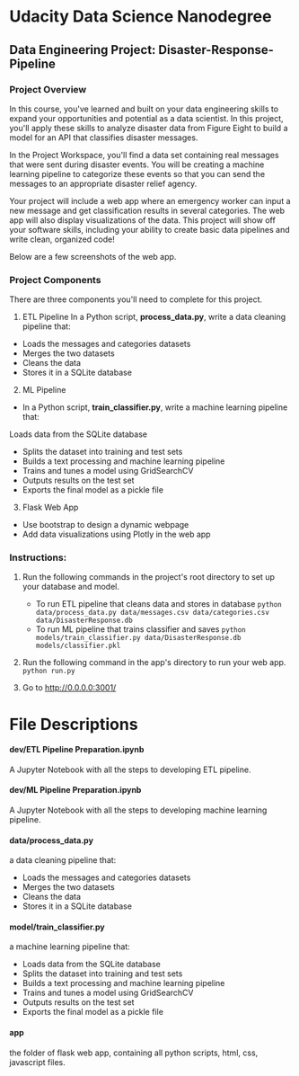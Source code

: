 # Udacity Data Science Nanodegree
## Data Engineering Project: Disaster-Response-Pipeline

### Project Overview
In this course, you've learned and built on your data engineering skills to expand your opportunities and potential as a data scientist. In this project, you'll apply these skills to analyze disaster data from Figure Eight to build a model for an API that classifies disaster messages.

In the Project Workspace, you'll find a data set containing real messages that were sent during disaster events. You will be creating a machine learning pipeline to categorize these events so that you can send the messages to an appropriate disaster relief agency.

Your project will include a web app where an emergency worker can input a new message and get classification results in several categories. The web app will also display visualizations of the data. This project will show off your software skills, including your ability to create basic data pipelines and write clean, organized code!

Below are a few screenshots of the web app.

### Project Components
There are three components you'll need to complete for this project.

1. ETL Pipeline
In a Python script, **process_data.py**, write a data cleaning pipeline that:

- Loads the messages and categories datasets
- Merges the two datasets
- Cleans the data
- Stores it in a SQLite database

2. ML Pipeline
- In a Python script, **train_classifier.py**, write a machine learning pipeline that:

Loads data from the SQLite database
- Splits the dataset into training and test sets
- Builds a text processing and machine learning pipeline
- Trains and tunes a model using GridSearchCV
- Outputs results on the test set
- Exports the final model as a pickle file

3. Flask Web App
- Use bootstrap to design a dynamic webpage
- Add data visualizations using Plotly in the web app

### Instructions:
1. Run the following commands in the project's root directory to set up your database and model.

    - To run ETL pipeline that cleans data and stores in database
        `python data/process_data.py data/messages.csv data/categories.csv data/DisasterResponse.db`
    - To run ML pipeline that trains classifier and saves
        `python models/train_classifier.py data/DisasterResponse.db models/classifier.pkl`

2. Run the following command in the app's directory to run your web app.
    `python run.py`

3. Go to http://0.0.0.0:3001/

# File Descriptions <a name="files"></a>

#### dev/ETL Pipeline Preparation.ipynb

A Jupyter Notebook with all the steps to developing ETL pipeline.

#### dev/ML Pipeline Preparation.ipynb

A Jupyter Notebook with all the steps to developing machine learning pipeline.

#### data/process_data.py 

a data cleaning pipeline that:

- Loads the messages and categories datasets
- Merges the two datasets
- Cleans the data
- Stores it in a SQLite database

#### model/train_classifier.py

a machine learning pipeline that:

- Loads data from the SQLite database
- Splits the dataset into training and test sets
- Builds a text processing and machine learning pipeline
- Trains and tunes a model using GridSearchCV
- Outputs results on the test set
- Exports the final model as a pickle file

#### app

the folder of flask web app, containing all python scripts, html, css, javascript files.




